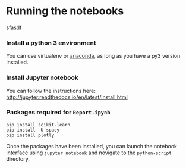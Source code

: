 # Running the notebooks
sfasdf
### Install a python 3 environment

You can use virtualenv or [anaconda](https://conda.io/docs/py2or3.html), as long as you have a py3 version installed.

### Install Jupyter notebook

You can follow the instructions here: http://jupyter.readthedocs.io/en/latest/install.html

### Packages required for `Report.ipynb`

```shell
pip install scikit-learn
pip install -U spacy
pip install plotly 
```

Once the packages have been installed, you can launch the notebook interface using `jupyter notebook` and novigate to the `python-script` directory.

